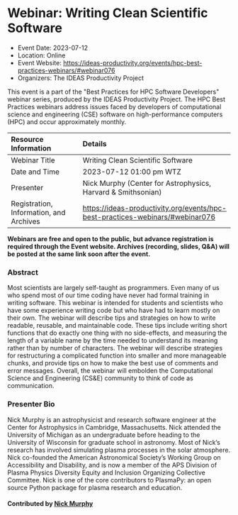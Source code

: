 













			   

<!-- Note: this label does NOT include the trailing colon -->





# Webinar: Writing Clean Scientific Software

- Event Date: 2023-07-12
- Location: Online
- Event Website: https://ideas-productivity.org/events/hpc-best-practices-webinars/#webinar076
- Organizers: The IDEAS Productivity Project
			   
This event is a part of the "Best Practices for HPC Software
Developers" webinar series, produced by the IDEAS Productivity
Project. The HPC Best Practices webinars address issues faced by
developers of computational science and engineering (CSE) software on
high-performance computers (HPC) and occur approximately monthly.

Resource Information | Details
:--- | :---			   
Webinar Title | Writing Clean Scientific Software
Date and Time | 2023-07-12 01:00 pm WTZ
Presenter | Nick Murphy (Center for Astrophysics, Harvard &amp; Smithsonian)
Registration, Information, and Archives | 	<https://ideas-productivity.org/events/hpc-best-practices-webinars/#webinar076>	   

**Webinars are free and open to the public, but advance registration is required through the Event website. Archives (recording, slides, Q&A) will be posted at the same link soon after the event.**

### Abstract
<p>Most scientists are largely self-taught as programmers. Even many of us who spend most of our time coding have never had formal training in writing software. This webinar is intended for students and scientists who have some experience writing code but who have had to learn mostly on their own. The webinar will describe tips and strategies on how to write readable, reusable, and maintainable code. These tips include writing short functions that do exactly one thing with no side-effects, and measuring the length of a variable name by the time needed to understand its meaning rather than by number of characters. The webinar will describe strategies for restructuring a complicated function into smaller and more manageable chunks, and provide tips on how to make the best use of comments and error messages. Overall, the webinar will embolden the Computational Science and Engineering (CS&amp;E) community to think of code as communication.</p>



### Presenter Bio
<p>Nick Murphy is an astrophysicist and research software engineer at the Center for Astrophysics in Cambridge, Massachusetts.  Nick attended the University of Michigan as an undergraduate before heading to the University of Wisconsin for graduate school in astronomy.  Most of Nick’s research has involved simulating plasma processes in the solar atmosphere. Nick co-founded the American Astronomical Society’s Working Group on Accessibility and Disability, and is now a member of the APS Division of Plasma Physics Diversity Equity and Inclusion Organizing Collective Committee.  Nick is one of the core contributors to PlasmaPy: an open source Python package for plasma research and education.</p>

    

#### Contributed by [Nick Murphy](https://github.com/namurphy "Nick Murphy GitHub profile")

<!---
Publish: yes
Categories: skills
Topics: "design", "software engineering", "documentation, "online learning"
Level: 2
Prerequisites: default
Aggregate: none
--->






